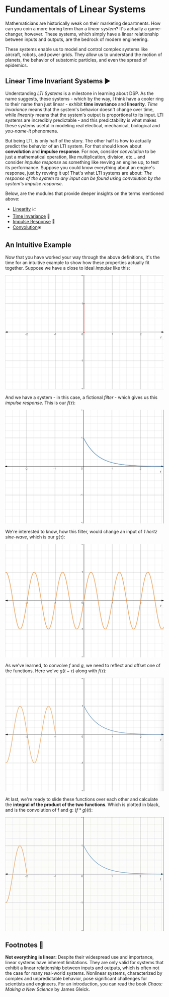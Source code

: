 # Fundamentals of Linear Systems

Mathematicians are historically weak on their marketing departments. How can you coin a more boring term than a _linear system_? It's actually a game-changer, however. These systems, which simply have a linear relationship between inputs and outputs, are the bedrock of modern engineering.

These systems enable us to model and control complex systems like aircraft, robots, and power grids. They allow us to understand the motion of planets, the behavior of subatomic particles, and even the spread of epidemics.

## Linear Time Invariant Systems ▶️
Understanding _LTI Systems_ is a milestone in learning about DSP. As the name suggests, these systems - which by the way, I think have a cooler ring to their name than just linear - exhibit __time invariance__ and __linearity__.  _Time invariance_ means that the system's behavior doesn't change over time, while _linearity_ means that the system's output is proportional to its input. LTI systems are incredibly predictable - and this predictability is what makes these systems useful in modeling real electical, mechanical, biological and _you-name-it_ phenomena.  

But being LTI, is only half of the story. The other half is how to actually predict the behavior of an LTI system. For that should know about __convolution__ and __impulse response__. For now, consider _convolution_ to be just a mathematical operation, like multiplication, division, etc... and consider _impulse response_ as something like revving an engine up, to test its performance. Suppose you could know everything about an engine's response, just by revving it up! That's what LTI systems are about: _The response of the system to any input can be found using convolution by the system's impulse response_.

Below, are the modules that provide deeper insights on the terms mentioned above:
* [Linearity](linearity/readme.md) 📈
* [Time Invariance](time_invariance/readme.md) 🦥
* [Impulse Response](impulse_response/readme.md) 🔨
* [Convolution](convolution/readme.md)✳️

## An Intuitive Example
Now that you have worked your way through the above definitions, It's the time for an intuitive example to show how these properties actually fit together. Suppose we have a close to ideal _impulse_ like this:

![](https://github.com/kevmasajedi/And-DSP-for-All/blob/main/Fundamentals_of_Linear_Systems/d1.jpg?raw=true)

And we have a system - in this case, a fictional _filter_ - which gives us this _impulse response_. This is our $f(\tau)$:

![](https://github.com/kevmasajedi/And-DSP-for-All/blob/main/Fundamentals_of_Linear_Systems/d2.jpg?raw=true)

We're interested to know, how this filter, would change an input of _1 hertz sine-wave_, which is our $g(\tau)$:

![](https://github.com/kevmasajedi/And-DSP-for-All/blob/main/Fundamentals_of_Linear_Systems/d3.jpg?raw=true)

As we've learned, to convolve $f$ and $g$, we need to reflect and offset one of the functions. Here we've $g(t-\tau)$ along with $f(\tau)$:

![](https://github.com/kevmasajedi/And-DSP-for-All/blob/main/Fundamentals_of_Linear_Systems/d4.jpg?raw=true)

At last, we're ready to slide these functions over each other and calculate the __integral of the product of the two functions__. Which is plotted in black, and is the convolution of f and g: $(f*g)(t)$:

![](https://github.com/kevmasajedi/And-DSP-for-All/blob/main/Fundamentals_of_Linear_Systems/d5.gif?raw=true)


## Footnotes 📝
__Not everything is linear:__ Despite their widespread use and importance, linear systems have inherent limitations. They are only valid for systems that exhibit a linear relationship between inputs and outputs, which is often not the case for many real-world systems. Nonlinear systems, characterized by complex and unpredictable behavior, pose significant challenges for scientists and engineers. For an introduction, you can read the book _Chaos: Making a New Science_ by James Gleick.
